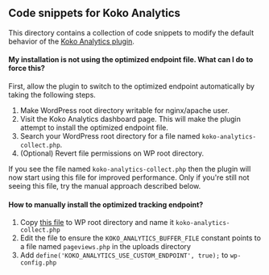## Code snippets for Koko Analytics

This directory contains a collection of code snippets to modify the default behavior of the [Koko Analytics plugin](https://www.kokoanalytics.com/).

#### My installation is not using the optimized endpoint file. What can I do to force this?
First, allow the plugin to switch to the optimized endpoint automatically by taking the following steps. 

1. Make WordPress root directory writable for nginx/apache user.
2. Visit the Koko Analytics dashboard page. This will make the plugin attempt to install the optimized endpoint file.
3. Search your WordPress root directory for a file named `koko-analytics-collect.php`. 
4. (Optional) Revert file permissions on WP root directory.

If you see the file named `koko-analytics-collect.php` then the plugin will now start using this file for improved performance. 
Only if you're still not seeing this file, try the manual approach described below.

#### How to manually install the optimized tracking endpoint?
1. Copy [this file](https://github.com/ibericode/koko-analytics/blob/master/koko-analytics-collect.php) to WP root directory and name it `koko-analytics-collect.php`
2. Edit the file to ensure the `KOKO_ANALYTICS_BUFFER_FILE` constant points to a file named `pageviews.php` in the uploads directory
3. Add `define('KOKO_ANALYTICS_USE_CUSTOM_ENDPOINT', true);` to `wp-config.php`
